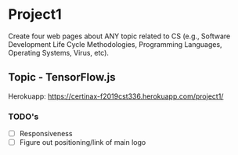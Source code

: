 # Project1

Create four web pages about  ANY topic related to CS (e.g., Software Development Life Cycle Methodologies, Programming Languages, Operating Systems, Virus, etc).

## Topic - TensorFlow.js

Herokuapp: https://certinax-f2019cst336.herokuapp.com/project1/

### TODO's
- [ ] Responsiveness
- [ ] Figure out positioning/link of main logo